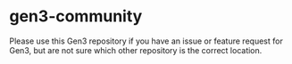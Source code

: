 # gen3-community
Please use this Gen3 repository if you have an issue or feature request for Gen3, but are not sure which other repository is the correct location.
